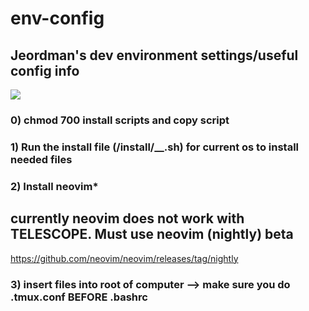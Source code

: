 # env-config


## Jeordman's dev environment settings/useful config info

![](https://media.giphy.com/media/4AlGdV3PVjBTVT6GiU/giphy.gif)

### 0) chmod 700 install scripts and copy script
### 1) Run the install file (/install/__.sh) for current os to install needed files
### 2) Install neovim*
## currently neovim does not work with TELESCOPE. Must use neovim (nightly) beta
https://github.com/neovim/neovim/releases/tag/nightly
### 3) insert files into root of computer --> make sure you do .tmux.conf BEFORE .bashrc
